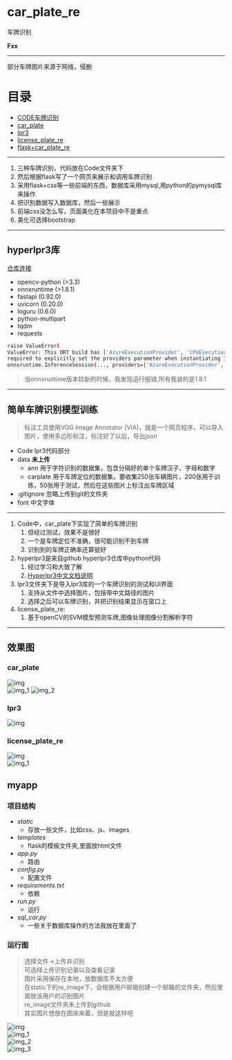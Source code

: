# car_plate_re

车牌识别

**Fxx**

--------------------------------

部分车牌图片来源于网络，侵删

# 目录

- [CODE车牌识别](#简单车牌识别模型训练)
- [car_plate](#carplate)
- [lpr3](#lpr3)
- [license_plate_re](#licenseplatere)
- [flask+car_plate_re]()

----------------------------------------------------------

1. 三种车牌识别，代码放在Code文件夹下
2. 然后根据flask写了一个网页来展示和调用车牌识别
3. 采用flask+css等一些前端的东西，数据库采用mysql,用python的pymysql库来操作
4. 把识别数据写入数据库，然后一些展示
5. 前端css没怎么写，页面美化在本项目中不是重点
6. 美化可选择bootstrap

----------------------------------------------------------

## hyperlpr3库

[仓库连接](https://github.com/szad670401/HyperLPR)

- opencv-python (>3.3)
- onnxruntime (>1.8.1)
- fastapi (0.92.0)
- uvicorn (0.20.0)
- loguru (0.6.0)
- python-multipart
- tqdm
- requests

```bash
raise ValueError(
ValueError: This ORT build has ['AzureExecutionProvider', 'CPUExecutionProvider'] enabled. Since ORT 1.9, you are
required to explicitly set the providers parameter when instantiating InferenceSession. For example,
onnxruntime.InferenceSession(..., providers=['AzureExecutionProvider', 'CPUExecutionProvider'], ...)
```

> 当onnxruntime版本较新的时候，我发现运行报错,所有我装的是1.8.1


--------------------------------------------------

## 简单车牌识别模型训练

> 标注工具使用VGG Image Annotator (VIA)，就是一个网页程序，可以导入图片，使用多边形标注，标注好了以后，导出json

- Code lpr3代码部分
- data **未上传**
    - ann 用于字符识别的数据集，包含分隔好的单个车牌汉子、字母和数字
    - carplate 用于车牌定位的数据集，要收集250张车辆图片，200张用于训练，50张用于测试，然后在这些图片上标注出车牌区域
- .gitignore 忽略上传到git的文件夹
- font 中文字体

-------------------------------------------------------------------------

1. Code中，car_plate下实现了简单的车牌识别
    1. 但经过测试，效果不是很好
    2. 一个是车牌定位不准确，很可能识别不到车牌
    3. 识别到的车牌正确率还算挺好
2. hyperlpr3是来自github hyperlpr3仓库中python代码
    1. 经过学习和大致了解
    2. [Hyperlpr3中文文档说明](./Code/hyperlpr3/README_CH.md)
3. lpr3文件夹下是导入lpr3库的一个车牌识别的测试和UI界面
    1. 支持从文件中选择图片，包括带中文路径的图片
    2. 选择之后可以车牌识别，并把识别结果显示在窗口上
4. license_plate_re:
    1. 基于openCV的SVM模型预测车牌,图像处理图像分割解析字符

-------------------------------------------------------------------------------

## 效果图

### car_plate

![img](./Code/car_plate/img.png)    
![img_1](./Code/car_plate/img_1.png)
![img_2](./Code/car_plate/img_2.png)

### lpr3

![img](./Code/lpr3/img.png)

### license_plate_re

![img](./Code/license_plate_re/img.png)  
![img_1](./Code/license_plate_re/img_1.png)

## myapp

### 项目结构

- *static*
    - 存放一些文件，比如css、js、images
- *templates*
    - flask的模板文件夹,里面放html文件
- *app.py*
    - 路由
- *config.py*
    - 配置文件
- *requirements.txt*
    - 依赖
- *run.py*
    - 运行
- *sql_car.py*
    - 一些关于数据库操作的方法我放在里面了

### 运行图

> 选择文件->上传并识别  
> 可选择上传识别记录以及查看记录  
> 图片采用保存在本地，放数据库不太方便  
> 在static下的re_image下，会根据用户邮箱创建一个邮箱的文件夹，然后里面放该用户的识别图片  
> re_image文件夹未上传到github   
> 其实图片想放在图床来着，但是就这样吧

![img](./images/img.png)  
![img_1](./images/img_1.png)  
![img_2](./images/img_2.png)  
![img_3](./images/img_3.png)  